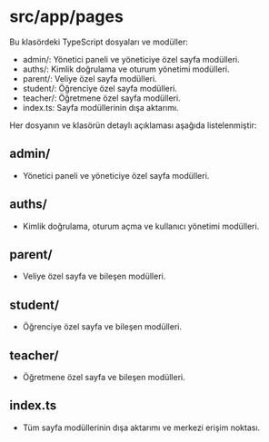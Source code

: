 # src/app/pages

Bu klasördeki TypeScript dosyaları ve modüller:

- admin/: Yönetici paneli ve yöneticiye özel sayfa modülleri.
- auths/: Kimlik doğrulama ve oturum yönetimi modülleri.
- parent/: Veliye özel sayfa modülleri.
- student/: Öğrenciye özel sayfa modülleri.
- teacher/: Öğretmene özel sayfa modülleri.
- index.ts: Sayfa modüllerinin dışa aktarımı.

Her dosyanın ve klasörün detaylı açıklaması aşağıda listelenmiştir:

## admin/
- Yönetici paneli ve yöneticiye özel sayfa modülleri.

## auths/
- Kimlik doğrulama, oturum açma ve kullanıcı yönetimi modülleri.

## parent/
- Veliye özel sayfa ve bileşen modülleri.

## student/
- Öğrenciye özel sayfa ve bileşen modülleri.

## teacher/
- Öğretmene özel sayfa ve bileşen modülleri.

## index.ts
- Tüm sayfa modüllerinin dışa aktarımı ve merkezi erişim noktası.
